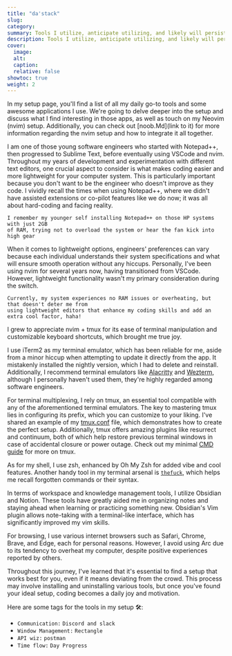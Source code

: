 ```yaml
---
title: "da'stack"
slug:
category:
summary: Tools I utilize, anticipate utilizing, and likely will persist in utilizing
description: Tools I utilize, anticipate utilizing, and likely will persist in utilizing
cover:
  image:
  alt:
  caption:
  relative: false
showtoc: true
weight: 2
---
```


In my setup page, you'll find a list of all my daily go-to tools and some awesome applications I use. We're going to delve deeper into the setup and discuss what I find interesting in those apps, as well as touch on my Neovim (nvim) setup. Additionally, you can check out [noob.Md](link to it) for more information regarding the nvim setup and how to integrate it all together.

I am one of those young software engineers who started with Notepad++, then progressed to Sublime Text, before eventually using VSCode and nvim. Throughout my years of development and experimentation with different text editors, one crucial aspect to consider is what makes coding easier and more lightweight for your computer system. This is particularly important because you don't want to be the engineer who doesn't improve as they code. I vividly recall the times when using Notepad++, where we didn't have assisted extensions or co-pilot features like we do now; it was all about hard-coding and facing reality.  
```
I remember my younger self installing Notepad++ on those HP systems with just 2GB 
of RAM, trying not to overload the system or hear the fan kick into high gear
```
When it comes to lightweight options, engineers' preferences can vary because each individual understands their system specifications and what will ensure smooth operation without any hiccups. Personally, I've been using nvim for several years now, having transitioned from VSCode. However, lightweight functionality wasn't my primary consideration during the switch.

```
Currently, my system experiences no RAM issues or overheating, but that doesn't deter me from 
using lightweight editors that enhance my coding skills and add an extra cool factor, haha!
```
I grew to appreciate nvim + tmux for its ease of terminal manipulation and customizable keyboard shortcuts, which brought me true joy.

I use iTerm2 as my terminal emulator, which has been reliable for me, aside from a minor hiccup when attempting to update it directly from the app. It mistakenly installed the nightly version, which I had to delete and reinstall. Additionally, I recommend terminal emulators like [Alacritty](https://alacritty.org) and [Wezterm](https://wezfurlong.org/wezterm/index.html), although I personally haven't used them, they're highly regarded among software engineers.

For terminal multiplexing, I rely on tmux, an essential tool compatible with any of the aforementioned terminal emulators. The key to mastering tmux lies in configuring its prefix, which you can customize to your liking. I've shared an example of my [tmux.conf](https://github.com/Dudeiebot/dotall/blob/master/config/.tmux.conf) file, which demonstrates how to create the perfect setup. Additionally, tmux offers amazing plugins like resurrect and continuum, both of which help restore previous terminal windows in case of accidental closure or power outage. Check out my minimal [CMD guide](https://github.com/Dudeiebot/dotall/blob/master/noob.md) for more on tmux.

As for my shell, I use zsh, enhanced by Oh My Zsh for added vibe and cool features. Another handy tool in my terminal arsenal is [`thefuck`](https://github.com/nvbn/thefuck), which helps me recall forgotten commands or their syntax.

In terms of workspace and knowledge management tools, I utilize Obsidian and Notion. These tools have greatly aided me in organizing notes and staying ahead when learning or practicing something new. Obsidian's Vim plugin allows note-taking with a terminal-like interface, which has significantly improved my vim skills.

For browsing, I use various internet browsers such as Safari, Chrome, Brave, and Edge, each for personal reasons. However, I avoid using Arc due to its tendency to overheat my computer, despite positive experiences reported by others.

Throughout this journey, I've learned that it's essential to find a setup that works best for you, even if it means deviating from the crowd. This process may involve installing and uninstalling various tools, but once you've found your ideal setup, coding becomes a daily joy and motivation.

Here are some tags for the tools in my setup 🛠️:
- `Communication:` `Discord and slack`
- `Window Management:` `Rectangle`
- `API wiz:` `postman`
- `Time flow:` `Day Progress`
